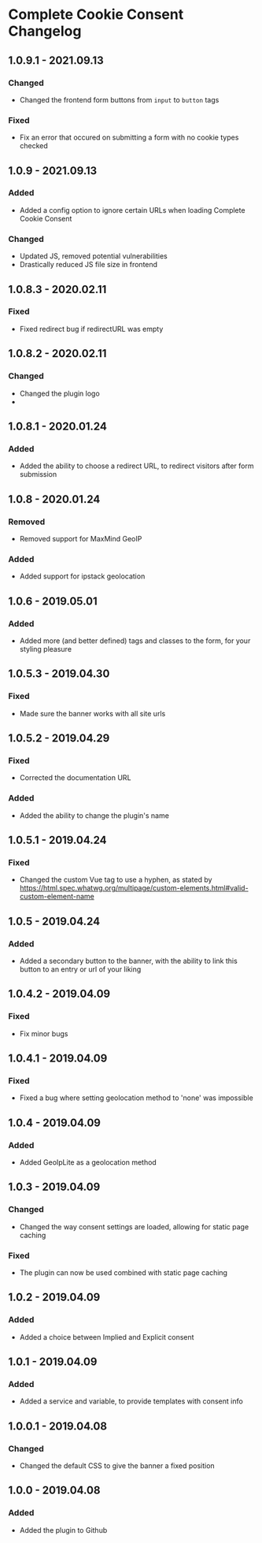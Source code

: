 # Complete Cookie Consent Changelog

## 1.0.9.1 - 2021.09.13
### Changed
- Changed the frontend form buttons from `input` to `button` tags
### Fixed
- Fix an error that occured on submitting a form with no cookie types checked

## 1.0.9 - 2021.09.13
### Added
- Added a config option to ignore certain URLs when loading Complete Cookie Consent
### Changed
- Updated JS, removed potential vulnerabilities
- Drastically reduced JS file size in frontend

## 1.0.8.3 - 2020.02.11
### Fixed
- Fixed redirect bug if redirectURL was empty

## 1.0.8.2 - 2020.02.11
### Changed
- Changed the plugin logo
-
## 1.0.8.1 - 2020.01.24
### Added
- Added the ability to choose a redirect URL, to redirect visitors after form submission

## 1.0.8 - 2020.01.24
### Removed
- Removed support for MaxMind GeoIP
### Added
- Added support for ipstack geolocation

## 1.0.6 - 2019.05.01
### Added
- Added more (and better defined) tags and classes to the form, for your styling pleasure

## 1.0.5.3 - 2019.04.30
### Fixed
- Made sure the banner works with all site urls

## 1.0.5.2 - 2019.04.29
### Fixed
- Corrected the documentation URL

### Added
- Added the ability to change the plugin's name

## 1.0.5.1 - 2019.04.24
### Fixed
- Changed the custom Vue tag to use a hyphen, as stated by https://html.spec.whatwg.org/multipage/custom-elements.html#valid-custom-element-name

## 1.0.5 - 2019.04.24
### Added
- Added a secondary button to the banner, with the ability to link this button to an entry or url of your liking

## 1.0.4.2 - 2019.04.09
### Fixed
- Fix minor bugs

## 1.0.4.1 - 2019.04.09
### Fixed
- Fixed a bug where setting geolocation method to 'none' was impossible

## 1.0.4 - 2019.04.09
### Added
- Added GeoIpLite as a geolocation method

## 1.0.3 - 2019.04.09
### Changed
- Changed the way consent settings are loaded, allowing for static page caching
### Fixed
- The plugin can now be used combined with static page caching

## 1.0.2 - 2019.04.09
### Added
- Added a choice between Implied and Explicit consent

## 1.0.1 - 2019.04.09
### Added
- Added a service and variable, to provide templates with consent info

## 1.0.0.1 - 2019.04.08
### Changed
- Changed the default CSS to give the banner a fixed position

## 1.0.0 - 2019.04.08
### Added
- Added the plugin to Github
